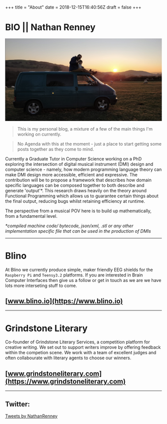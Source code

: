 +++
title = "About"
date = 2018-12-15T16:40:56Z
draft = false
+++

# BIO || Nathan Renney

![Van, sunset and a few sheep](/suns.png)

> This is my personal blog, a mixture of a few of the main things I'm working on currently. 

> No Agenda with this at the moment - just a place to start getting some posts together as they come to mind. 

Currently a Graduate Tutor in Computer Science working on a PhD exploring the intersection of digital musical instrument (DMI) design and computer science - namely, how modern programming language theory can make DMI design more accessible, efficient and expressive. The contribution will be to propose a framework that describes how domain specific languages can be composed together to both describe and generate 'output'*. This research draws heavily on the theory around Functional Programming which allows us to guarantee certain things about the final output, reducing bugs whilst retaining efficiency at runtime. 

The perspective from a musical POV here is to build up mathematically, from a fundamental level.

_*compiled machine code/ bytecode, json/xml, .stl or any other implementation specific file that can be used in the production of DMIs_

___ 
# Blino

At Blino we currently produce simple, maker friendly EEG shields for the ```Raspberry Pi``` and ```Teensy3.2``` platforms. 
If you are interested in Brain Computer Interfaces then give us a follow or get in touch as we are we have lots more interseting stuff to come.
## [www.blino.io](https://www.blino.io)

___ 
# Grindstone Literary

Co-founder of Grindstone Literary Services, a competition platform for creative writing. We set out to support writers improve by offering feedback within the competion scene. We work with a team of excellent judges and often collabourate with literary agents to choose our winners.

## [www.grindstoneliterary.com](https://www.grindstoneliterary.com)

___ 

## Twitter:
<a class="twitter-timeline" data-width="900"  data-dnt="true" data-theme="dark" href="https://twitter.com/NathanRenney?ref_src=twsrc%5Etfw">Tweets by NathanRenney</a> <script async src="https://platform.twitter.com/widgets.js" charset="utf-8"></script>